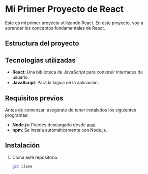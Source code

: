 # Mi Primer Proyecto de React

Este es mi primer proyecto utilizando React. En este proyecto, voy a aprender los conceptos fundamentales de React.

## Estructura del proyecto


## Tecnologías utilizadas

- **React**: Una biblioteca de JavaScript para construir interfaces de usuario.
- **JavaScript**: Para la lógica de la aplicación.


## Requisitos previos

Antes de comenzar, asegúrate de tener instalados los siguientes programas:

- **Node.js**: Puedes descargarlo desde [aquí](https://nodejs.org/).
- **npm**: Se instala automáticamente con Node.js.

## Instalación

1. Clona este repositorio:
   ```bash
   git clone 
